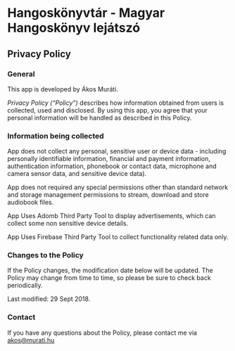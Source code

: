 # Hangoskönyvtár - Magyar Hangoskönyv lejátszó
## Privacy Policy

### General
This app is developed by Ákos Muráti.

*Privacy Policy (“Policy”)* describes how information obtained from users is collected, used and disclosed.
By using this app, you agree that your personal information will be handled as described in this Policy.

### Information being collected
App does not collect any personal, sensitive user or device data - including personally identifiable information,
financial and payment information, authentication information, phonebook or contact data, microphone and
camera sensor data, and sensitive device data).

App does not required any special permissions other than standard network and storage management permissions
to stream, download and store audiobook files.

App Uses Adomb Third Party Tool to display advertisements, which can collect some non sensitive device details.

App Uses Firebase Third Party Tool to collect functionality related data only.


### Changes to the Policy
If the Policy changes, the modification date below will be updated.
The Policy may change from time to time, so please be sure to check back periodically.

Last modified: 29 Sept 2018.

### Contact
If you have any questions about the Policy, please contact me via akos@murati.hu
